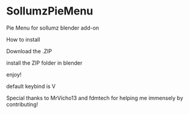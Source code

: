 # SollumzPieMenu
Pie Menu for sollumz blender add-on


How to install

Download the .ZIP

install the ZIP folder in blender

enjoy!

default keybind is V

Special thanks to MrVicho13 and fdmtech for helping me immensely by contributing!
